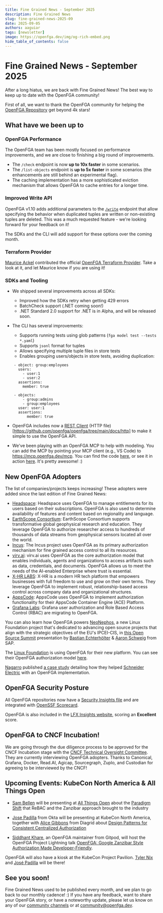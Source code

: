 ```yaml
---
title: Fine Grained News - September 2025
description: Fine Grained News
slug: fine-grained-news-2025-09
date: 2025-09-05
authors: aaguiar
tags: [newsletter]
image: https://openfga.dev/img/og-rich-embed.png
hide_table_of_contents: false
---
```

# Fine Grained News - September 2025

After a long hiatus, we are back with Fine Grained News! The best way to keep up to date with the OpenFGA community! 

First of all, we want to thank the OpenFGA community for helping the [OpenFGA Repository](https://github.com/openfga/) get beyond 4k stars!

## What have we been up to

### OpenFGA Performance

The OpenFGA team has been mostly focused on performance improvements, and we are close to finishing a big round of improvements. 

- The `/check` endpoint is now **up to 10x faster** in some scenarios.
- The `/list-objects` endpoint is **up to 5x faster** in some scenarios (the enhancements are still behind an experimental flag).
- The caching implementation has a more sophisticated eviction mechanism that allows OpenFGA to cache entries for a longer time.

### Improved Write API

OpenFGA v1.10 adds additional parameters to the [`/write`](https://openfga.dev/api/service#/Relationship%20Tuples/Write) endpoint that allow specifying the behavior when duplicated tuples are written or non-existing tuples are deleted. This was a much requested feature - we're looking forward for your feedback on it!

The SDKs and the CLI will add support for these options over the coming month.

### Terraform Provider

[Maurice Ackel](https://www.linkedin.com/in/maurice-ackel/) contributed the official [OpenFGA Terraform Provider](https://github.com/openfga/terraform-provider-openfga). Take a look at it, and let Maurice know if you are using it!

### SDKs and Tooling

- We shipped several improvements across all SDKs:

  - Improved how the SDKs retry when getting 429 errors
  - BatchCheck support (.NET coming soon!)
  - .NET Standard 2.0 support for .NET is in Alpha, and will be released soon.

- The CLI has several improvements:

  - Supports running tests using glob patterns (`fga model test --tests *.yaml`)
  - Supports `jsonl` format for tuples
  - Allows specifying multiple tuple files in store tests
  - Enables grouping users/objects in store tests, avoiding duplication:

```
    - object: group:employees
      users:
        - user:1
        - user:2
      assertions:
        member: true

    - objects:
        - group:admins
        - group:employees
      user: user:1
      assertions:
          member: true

```

  - OpenFGA includes now a [REST Client](https://marketplace.visualstudio.com/items?itemName=humao.rest-client) (HTTP file)[https://github.com/openfga/openfga/tree/main/docs/http] to make it simple to use the OpenFGA API.

<!-- markdown-link-check-disable -->

  - We've been playing with an OpenFGA MCP to help with modeling. You can add the MCP by pointing your MCP client (e.g., VS Code) to https://mcp.openfga.dev/mcp. You can find the code [here](https://github.com/aaguiarz/openfga-modeling-mcp), or see it in action [here](https://www.youtube.com/watch?v=JNBtf-1NrPM). It's pretty awesome! :)
<!-- markdown-link-check-enable -->

## New OpenFGA Adopters

The list of companies/projects keeps increasing! These adopters were added since the last edition of Fine Grained News:

- [Headspace](https://www.headspace.com/join-us): Headspace uses OpenFGA to manage entitlements for its users based on their subscriptions. OpenFGA is also used to determine availability of features and content based on regionality and language. 
- [EarthScope Consortium](https://www.earthscope.org/): EarthScope Consortium supports transformative global geophysical research and education. They leverage OpenFGA to authorize researcher access to hundreds of thousands of data streams from geophysical sensors located all over the world. 
- [Incus](https://linuxcontainers.org/incus/): The Incus project uses OpenFGA as its primary authorization mechanism for fine grained access control to all its resources. 
- [virv.ai](https://virv.ai): virv.ai uses OpenFGA as the core authorization model that enables individuals, agents and organizations to access artifacts such as data, credentials, and documents. OpenFGA allows us to meet the needs of the AI-enabled Enterprise where trust is essential. 
- [X-HR LABS](https://x-hr.co): X-HR is a modern HR tech platform that empowers businesses with full freedom to use and grow on their own terms. They leverage OpenFGA to implement robust, relationship-based access control across company data and organizational structures. 
- [AppsCode](https://appscode.com): AppsCode uses OpenFGA to implement authorization functionality for their AppsCode Container Engine (ACE) Platform.
- [Grafana Labs](https://grafana.com/): Grafana user authorization and Role Based Access Control (RBAC) are migrating to OpenFGA. 

You can also learn how OpenFGA powers [NeoNephos](https://neonephos.org/), a new Linux Foundation project that's dedicated to advancing open source projects that align with the strategic objectives of the EU's IPCEI-CIS, in [this Open Source Summit](https://www.youtube.com/watch?v=vpDGQgCaLt8) presentation by [Bastian Echterhölter](https://www.linkedin.com/in/bastianechterhoelter/) & [Aaron Schweig](https://www.linkedin.com/in/aaron-schweig-471707199/) from SAP.

The [Linux Foundation](https://www.linuxfoundation.org/) is using OpenFGA for their new platform. You can see their OpenFGA authorization model [here](https://github.com/linuxfoundation/lfx-v2-helm/blob/f40018f3031ad106f52cfb29b3f9103821ad63b5/charts/lfx-platform/templates/openfga/model.yaml#L25).

[Nagarro](https://www.nagarro.com/) published [a case study](https://www.linkedin.com/posts/nagarro_schneider-success-story-activity-7366395183585763329-up7m/) detailing how they helped [Schneider Electric](https://www.se.com/) with an OpenFGA implementation.


## OpenFGA Security Posture

All OpenFGA repositories now have a [Security Insights file](https://github.com/openfga/openfga/blob/main/.github/SECURITY-INSIGHTS.yml) and are integrated with [OpenSSF Scorecard](https://securityscorecards.dev/viewer/?uri=github.com/openfga/openfga).

OpenFGA is also included in the [LFX Insights website](https://insights.linuxfoundation.org/project/openfga), scoring an **Excellent** score.

## OpenFGA to CNCF Incubation!

We are going through the due diligence process to be approved for the CNCF Incubation stage with the [CNCF Technical Oversight Committee](https://www.cncf.io/people/technical-oversight-committee/). They are currently interviewing OpenFGA adopters. Thanks to Canonical, Grafana, Docker, Read.AI, Agicap, Sourcegraph, Zuplo, and Custodian for agreeing to be interviewed by the CNCF!

## Upcoming Events: KubeCon North America & All Things Open

- [Sam Bellen](https://www.linkedin.com/in/sambellen/) will be presenting at [All Things Open](https://2025.allthingsopen.org/) about the [Paradigm Shift](https://2025.allthingsopen.org/sessions/paradigm-shift) that ReBAC and the Zanzibar approach brought to the industry

- [Jose Padilla](https://www.linkedin.com/in/joseapadilla/) from Okta will be presenting at KubeCon North America, together with [Alice Gibbons](https://www.linkedin.com/in/alicejgibbons/) from Diagrid about [Design Patterns for Consistent Centralized Authorization](https://kccncna2025.sched.com/event/27Fek)

- [Siddhant Khare](https://kccncna2025.sched.com/speaker/siddhant_khare.28kd1xzv), an OpenFGA maintainer from Gitpod, will host the OpenFGA Project Lightning talk [OpenFGA: Google Zanzibar Style Authorization Made Developer-Friendly](https://kccncna2025.sched.com/event/27d4i).

OpenFGA will also have a kiosk at the KubeCon Project Pavilion. [Tyler Nix](https://www.linkedin.com/in/tyler-nix/) and [José Padilla](https://www.linkedin.com/in/joseapadilla/) will be there!

## **See you soon!**

Fine Grained News used to be published every month, and we plan to go back to our monthly cadence! :) If you have any feedback, want to share your OpenFGA story, or have a noteworthy update, please let us know on any of our [community channels](https://openfga.dev/community) or at [community@openfga.dev](mailto:community@openfga.dev).

